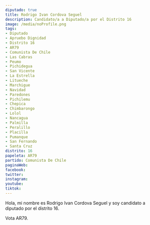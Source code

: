 ```yaml
---
diputado: true
title: Rodrigo Ivan Cordova Seguel
description: Candidato/a a Diputado/a por el Distrito 16
image: /media/noProfile.png
tags:
- Diputado
- Apruebo Dignidad
- Distrito 16
- AR79
- Comunista De Chile
- Las Cabras
- Peumo
- Pichidegua
- San Vicente
- La Estrella
- Litueche
- Marchigue
- Navidad
- Paredones
- Pichilemu
- Chepica
- Chimbarongo
- Lolol
- Nancagua
- Palmilla
- Peralillo
- Placilla
- Pumanque
- San Fernando
- Santa Cruz
distrito: 16
papeleta: AR79
partido: Comunista De Chile
paginaWeb:
facebook:
twitter:
instagram:
youtube:
tiktok:
---
```

Hola, mi nombre es Rodrigo Ivan Cordova Seguel y soy candidato a diputado por el distrito 16.

Vota AR79.